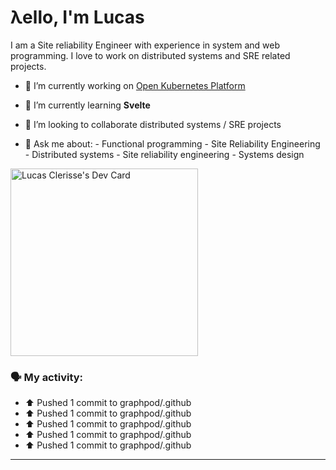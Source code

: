 # λello, I'm Lucas

I am a Site reliability Engineer with experience in system and web programming. I love to work on distributed systems and SRE related projects.

- 🔭 I’m currently working on [Open Kubernetes Platform](https://github.com/open-kubernetes-platform/okp)
- 🌱 I’m currently learning **Svelte**
- 👯 I’m looking to collaborate distributed systems / SRE projects

- 💬 Ask me about:
      - Functional programming
      - Site Reliability Engineering
      - Distributed systems
      - Site reliability engineering
      - Systems design

<a href="https://app.daily.dev/lucasclerissepr"><img src="https://api.daily.dev/devcards/325402480c4f457f961748160e6bf6eb.png?r=29p" width="300" alt="Lucas Clerisse's Dev Card"/></a>

### 🗣 My activity:

* ⬆️ Pushed 1 commit to graphpod/.github
* ⬆️ Pushed 1 commit to graphpod/.github
* ⬆️ Pushed 1 commit to graphpod/.github
* ⬆️ Pushed 1 commit to graphpod/.github
* ⬆️ Pushed 1 commit to graphpod/.github
---
